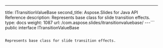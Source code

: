 ---
title: ITransitionValueBase
second_title: Aspose.Slides for Java API Reference
description: Represents base class for slide transition effects.
type: docs
weight: 1087
url: /com.aspose.slides/itransitionvaluebase/
---```
public interface ITransitionValueBase
```

Represents base class for slide transition effects.
